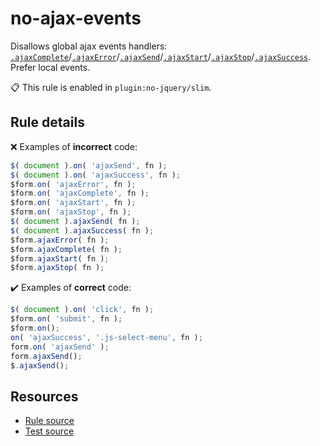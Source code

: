 [//]: # (This file is generated by eslint-docgen. Do not edit it directly.)

# no-ajax-events

Disallows global ajax events handlers: [`.ajaxComplete`](https://api.jquery.com/ajaxComplete/)/[`.ajaxError`](https://api.jquery.com/ajaxError/)/[`.ajaxSend`](https://api.jquery.com/ajaxSend/)/[`.ajaxStart`](https://api.jquery.com/ajaxStart/)/[`.ajaxStop`](https://api.jquery.com/ajaxStop/)/[`.ajaxSuccess`](https://api.jquery.com/ajaxSuccess/). Prefer local events.

📋 This rule is enabled in `plugin:no-jquery/slim`.

## Rule details

❌ Examples of **incorrect** code:
```js
$( document ).on( 'ajaxSend', fn );
$( document ).on( 'ajaxSuccess', fn );
$form.on( 'ajaxError', fn );
$form.on( 'ajaxComplete', fn );
$form.on( 'ajaxStart', fn );
$form.on( 'ajaxStop', fn );
$( document ).ajaxSend( fn );
$( document ).ajaxSuccess( fn );
$form.ajaxError( fn );
$form.ajaxComplete( fn );
$form.ajaxStart( fn );
$form.ajaxStop( fn );
```

✔️ Examples of **correct** code:
```js
$( document ).on( 'click', fn );
$form.on( 'submit', fn );
$form.on();
on( 'ajaxSuccess', '.js-select-menu', fn );
form.on( 'ajaxSend' );
form.ajaxSend();
$.ajaxSend();
```

## Resources

* [Rule source](/src/rules/no-ajax-events.js)
* [Test source](/tests/rules/no-ajax-events.js)
